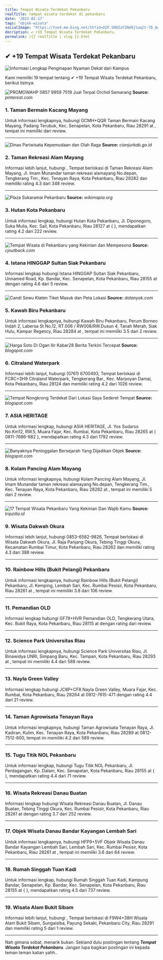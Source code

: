 ```yaml
---
title: Tempat Wisata Terdekat Pekanbaru
realTitle: tempat wisata terdekat di pekanbaru
date: '2022-01-17'
tags: "objek-wisata"
socialImage: "https://tse4.mm.bing.net/th?id=OIP.SRDZzFZNd9jlwqIt-7D_AgAAAA&amp;pid=15.1"
decription: ✔ +19 Tempat Wisata Terdekat Pekanbaru.
permalink: /{{ realTitle | slug }}.html
---
```


## ✔ +19 Tempat Wisata Terdekat Pekanbaru

![Informasi Lengkap Penginapan Nyaman  Dekat dari Kampus ](https://i1.wp.com/penginapan.net/wp-content/uploads/Hotel-Horison-Simpang-Lima.jpg)



Kami memiliki 19 tempat tentang ✔ +19 Tempat Wisata Terdekat Pekanbaru, berikut listnya:



![PROMOWAHP 0857 9959 7519  Jual Terpal Orchid Semarang ](https://tse3.mm.bing.net/th?id=OIP.cn1oRVpJ2WBvYC3nmWAZsAHaEK&amp;pid=15.1)
**Source:** _pinterest.com_


### 1. Taman Bermain Kacang Mayang



Untuk informasi lengkapnya, hubungi GCMH+QQR Taman Bermain Kacang Mayang, Padang Terubuk, Kec. Senapelan, Kota Pekanbaru, Riau 28291 at , tempat ini memiliki  dari  review.

---


![Dinas Pariwisata Kepemudaan dan Olah Raga](https://tse3.mm.bing.net/th?id=OIP.Ovkz0Kp8KN05XG1TjZW6uAHaE7&amp;pid=15.1)
**Source:** _cianjurkab.go.id_


### 2. Taman Rekreasi Alam Mayang



Informasi lebih lanjut, hubungi , Tempat berlokasi di Taman Rekreasi Alam Mayang, Jl. Imam Munandar taman rekreasi alamayang No.depan, Tengkerang Tim., Kec. Tenayan Raya, Kota Pekanbaru, Riau 28282 dan memiliki rating 4.3 dari 348 review.

---


![Plaza Sukaramai  Pekanbaru](https://tse1.mm.bing.net/th?id=OIP.d0eB2FRhkS5YX-DelKoHCAAAAA&amp;pid=15.1)
**Source:** _wikimapia.org_


### 3. Hutan Kota Pekanbaru



Untuk informasi lengkap, hubungi Hutan Kota Pekanbaru, Jl. Diponegoro, Suka Mulia, Kec. Sail, Kota Pekanbaru, Riau 28127 at {  }, mendapatkan rating 4.2 dari 222 review.

---


![Tempat Wisata di Pekanbaru yang Kekinian dan Mempesona](https://tse2.mm.bing.net/th?id=OIP.768O5F5khGzvNvMQbdg45QHaJQ&amp;pid=15.1)
**Source:** _cjoutback.com_


### 4. Istana HINGGAP Sultan Siak Pekanbaru



Informasi lengkap hubungi Istana HINGGAP Sultan Siak Pekanbaru, Unnamed Road, Kp. Bandar, Kec. Senapelan, Kota Pekanbaru, Riau 28155 at  dengan rating 4.6 dari 5 review.

---


![ Candi Sewu Klaten Tiket Masuk dan Peta Lokasi](https://tse2.mm.bing.net/th?id=OIP._rKyOd-TGpoB84bzoLl0iwHaFg&amp;pid=15.1)
**Source:** _dolanyok.com_


### 5. Kawah Biru Pekanbaru



Untuk informasi lengkapnya, hubungi Kawah Biru Pekanbaru, Perum Borneo Indah 2, Labersa St No.12, RT.006 / RW008/RW.Dusun 4, Tanah Merah, Siak Hulu, Kampar Regency, Riau 28284 at , tempat ini memiliki 3.5 dari 2 review.

---


![Harga Soto Di Ogan Ilir  Kabar28 Berita Terkini Tercepat ](https://tse3.mm.bing.net/th?id=OIP.lcyrAR1w_KjgOzGNlBMrUQHaE7&amp;pid=15.1)
**Source:** _blogspot.com_


### 6. Citraland Waterpark



Informasi lebih lanjut, hubungi (0761) 6700493, Tempat berlokasi di FCRC+3H9 Citraland Waterpark, Tengkerang Bar., Kec. Marpoyan Damai, Kota Pekanbaru, Riau 28124 dan memiliki rating 4.2 dari 1026 review.

---


![Tempat Nongkrong Terdekat Dari Lokasi Saya  Sederet Tempat](https://tse4.mm.bing.net/th?id=OIP.9SqTjsbBFILMcuqWpKNK7AHaD8&amp;pid=15.1)
**Source:** _blogspot.com_


### 7. ASIA HERITAGE



Untuk informasi lengkap, hubungi ASIA HERITAGE, Jl. Yos Sudarso No.Km12, RW.5, Muara Fajar, Kec. Rumbai, Kota Pekanbaru, Riau 28265 at { 0811-7686-682 }, mendapatkan rating 4.3 dari 1792 review.

---


![Banyaknya Peninggalan Bersejarah Yang Dijadikan Objek ](https://tse2.mm.bing.net/th?id=OIP.0clc50u6dp1F_HIUfWPbjgHaEK&amp;pid=15.1)
**Source:** _blogspot.com_


### 8. Kolam Pancing Alam Mayang



Untuk informasi lengkapnya, hubungi Kolam Pancing Alam Mayang, Jl. Imam Munandar taman rekreasi alamayang No.depan, Tengkerang Tim., Kec. Tenayan Raya, Kota Pekanbaru, Riau 28282 at , tempat ini memiliki 5 dari 2 review.

---


![17 Tempat Wisata Pekanbaru Yang Kekinian Dan Wajib Kamu ](https://tse4.mm.bing.net/th?id=OIP.JXwLmrk3xq5FOqAN1imk3AHaE8&amp;pid=15.1)
**Source:** _tripzilla.id_


### 9. Wisata Dakwah Okura



Informasi lebih lanjut, hubungi 0853-6582-9826, Tempat berlokasi di Wisata Dakwah Okura, Jl. Raja Panjang Okura, Tebing Tinggi Okura, Kecamatan Rumbai Timur, Kota Pekanbaru, Riau 28262 dan memiliki rating 4.3 dari 388 review.

---


### 10. Rainbow Hills (Bukit Pelangi) Pekanbaru



Untuk informasi lengkapnya, hubungi Rainbow Hills (Bukit Pelangi) Pekanbaru, Jl. Kemping, Lembah Sari, Kec. Rumbai Pesisir, Kota Pekanbaru, Riau 28261 at , tempat ini memiliki 3.8 dari 106 review.

---


### 11. Pemandian OLD



Informasi lengkap hubungi GF79+HVR Pemandian OLD, Tengkerang Utara, Kec. Bukit Raya, Kota Pekanbaru, Riau 28115 at  dengan rating  dari  review.

---


### 12. Science Park Universitas Riau



Untuk informasi lengkapnya, hubungi Science Park Universitas Riau, Jl. Binawidya UNRI, Simpang Baru, Kec. Tampan, Kota Pekanbaru, Riau 28293 at , tempat ini memiliki 4.4 dari 588 review.

---


### 13. Nayla Green Valley



Informasi lengkap hubungi JC8P+CF8 Nayla Green Valley, Muara Fajar, Kec. Rumbai, Kota Pekanbaru, Riau 28264 at 0812-7615-471 dengan rating 4.4 dari 21 review.

---


### 14. Taman Agrowisata Tenayan Raya



Untuk informasi lengkapnya, hubungi Taman Agrowisata Tenayan Raya, Jl. Kadiran, Kulim, Kec. Tenayan Raya, Kota Pekanbaru, Riau 28289 at 0812-7512-600, tempat ini memiliki 4.2 dari 589 review.

---


### 15. Tugu Titik NOL Pekanbaru



Untuk informasi lengkap, hubungi Tugu Titik NOL Pekanbaru, Jl. Perdagangan, Kp. Dalam, Kec. Senapelan, Kota Pekanbaru, Riau 28155 at {  }, mendapatkan rating 4.4 dari 71 review.

---


### 16. Wisata Rekreasi Danau Buatan



Informasi lengkap hubungi Wisata Rekreasi Danau Buatan, Jl. Danau Buatan, Tebing Tinggi Okura, Kec. Rumbai Pesisir, Kota Pekanbaru, Riau 28261 at  dengan rating 3.7 dari 252 review.

---


### 17. Objek Wisata Danau Bandar Kayangan Lembah Sari



Untuk informasi lengkapnya, hubungi HFP9+5VF Objek Wisata Danau Bandar Kayangan Lembah Sari, Lembah Sari, Kec. Rumbai Pesisir, Kota Pekanbaru, Riau 28261 at , tempat ini memiliki 3.6 dari 64 review.

---


### 18. Rumah Singgah Tuan Kadi



Untuk informasi lengkap, hubungi Rumah Singgah Tuan Kadi, Kampung Bandar, Senapelan, Kp. Bandar, Kec. Senapelan, Kota Pekanbaru, Riau 28155 at {  }, mendapatkan rating 4.5 dari 737 review.

---


### 19. Wisata Alam Bukit Sibam



Informasi lebih lanjut, hubungi , Tempat berlokasi di F9W4+38H Wisata Alam Bukit Sibam, Sungaisiba, Payung Sekaki, Pekanbaru City, Riau 28291 dan memiliki rating 5 dari 1 review.

---









Nah gimana sobat, menarik bukan. Sekiand dulu postingan tentang ***Tempat Wisata Terdekat Pekanbaru***. Jangan lupa bagikan postingan ini kepada teman teman kalian yahh..
